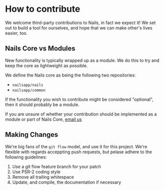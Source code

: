 # How to contribute

We welcome third-party contributions to Nails, in fact we expect it! We set
out to build a tool for ourselves, and hope that we can make other's lives
easier, too.

## Nails Core vs Modules

New functionality is typically wrapped up as a module. We do this to try and
keep the core as lightweight as possible.

We define the Nails core as being the following two repositories:

- `nailsapp/nails`
- `nailsapp/common`

If the functionality you wish to contribute might be considered "optional",
then it should probably be a module.

If you are unsure of whether your contribution should be implemented as a
module or part of Nails Core, [email us](mailto:hello@shedcollective.org)

## Making Changes

We're big fans of the `git flow` model, and use it for this project. We're
flexible with regards acceppting push requests, but pelase adhere to the
following guidelines:

1. Use a git flow feature branch for your patch
2. Use PSR-2 coding style
3. Remove all trailing whitespace
4. Update, and compile, the documentation if necessary